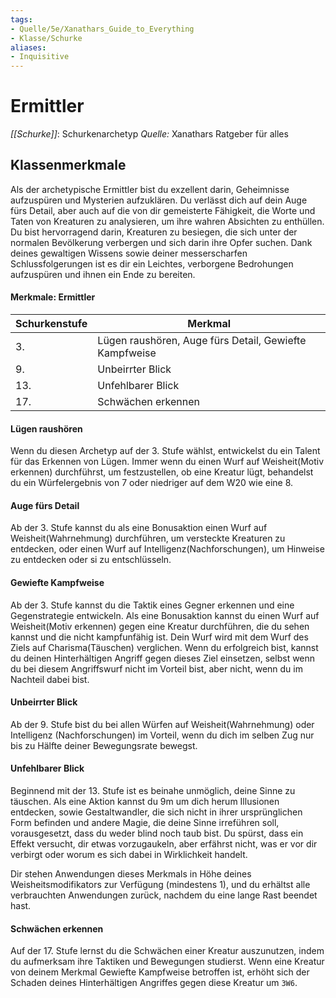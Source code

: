 ```yaml
---
tags: 
- Quelle/5e/Xanathars_Guide_to_Everything
- Klasse/Schurke
aliases: 
- Inquisitive
---
```

# Ermittler
_[[Schurke]]_: Schurkenarchetyp
_Quelle:_ Xanathars Ratgeber für alles

## Klassenmerkmale
Als der archetypische Ermittler bist du exzellent darin, Geheimnisse aufzuspüren und Mysterien aufzuklären. Du verlässt dich auf dein Auge fürs Detail, aber auch auf die von dir gemeisterte Fähigkeit, die Worte und Taten von Kreaturen zu analysieren, um ihre wahren Absichten zu enthüllen. Du bist hervorragend darin, Kreaturen zu besiegen, die sich unter der normalen Bevölkerung verbergen und sich darin ihre Opfer suchen. Dank deines gewaltigen Wissens sowie deiner messerscharfen Schlussfolgerungen ist es dir ein Leichtes, verborgene Bedrohungen aufzuspüren und ihnen ein Ende zu bereiten.

#### Merkmale: Ermittler
| Schurkenstufe | Merkmal |
| --- | --- |
| 3. | Lügen raushören, Auge fürs Detail, Gewiefte Kampfweise |
| 9. | Unbeirrter Blick |
| 13. | Unfehlbarer Blick |
| 17. | Schwächen erkennen |

#### Lügen raushören
Wenn du diesen Archetyp auf der 3. Stufe wählst, entwickelst du ein Talent für das Erkennen von Lügen. Immer wenn du einen Wurf auf Weisheit(Motiv erkennen) durchführst, um festzustellen, ob eine Kreatur lügt, behandelst du ein Würfelergebnis von 7 oder niedriger auf dem W20 wie eine 8.

#### Auge fürs Detail
Ab der 3. Stufe kannst du als eine Bonusaktion einen Wurf auf Weisheit(Wahrnehmung) durchführen, um versteckte Kreaturen zu entdecken, oder einen Wurf auf Intelligenz(Nachforschungen), um Hinweise zu entdecken oder si zu entschlüsseln.

#### Gewiefte Kampfweise
Ab der 3. Stufe kannst du die Taktik eines Gegner erkennen und eine Gegenstrategie entwickeln. Als eine Bonusaktion kannst du einen Wurf auf Weisheit(Motiv erkennen) gegen eine Kreatur durchführen, die du sehen kannst und die nicht kampfunfähig ist. Dein Wurf wird mit dem Wurf des Ziels auf Charisma(Täuschen) verglichen. Wenn du erfolgreich bist, kannst du deinen Hinterhältigen Angriff gegen dieses Ziel einsetzen, selbst wenn du bei diesem Angriffswurf nicht im Vorteil bist, aber nicht, wenn du im Nachteil dabei bist.

#### Unbeirrter Blick
Ab der 9. Stufe bist du bei allen Würfen auf Weisheit(Wahrnehmung) oder Intelligenz (Nachforschungen) im Vorteil, wenn du dich im selben Zug nur bis zu Hälfte deiner Bewegungsrate bewegst.

#### Unfehlbarer Blick
Beginnend mit der 13. Stufe ist es beinahe unmöglich, deine Sinne zu täuschen. Als eine Aktion kannst du 9m um dich herum Illusionen entdecken, sowie Gestaltwandler, die sich nicht in ihrer ursprünglichen Form befinden und andere Magie, die deine Sinne irreführen soll, vorausgesetzt, dass du weder blind noch taub bist. Du spürst, dass ein Effekt versucht, dir etwas vorzugaukeln, aber erfährst nicht, was er vor dir verbirgt oder worum es sich dabei in Wirklichkeit handelt.

Dir stehen Anwendungen dieses Merkmals in Höhe deines Weisheitsmodifikators zur Verfügung (mindestens 1), und du erhältst alle verbrauchten Anwendungen zurück, nachdem du eine lange Rast beendet hast.

#### Schwächen erkennen
Auf der 17. Stufe lernst du die Schwächen einer Kreatur auszunutzen, indem du aufmerksam ihre Taktiken und Bewegungen studierst. Wenn eine Kreatur von deinem Merkmal Gewiefte Kampfweise betroffen ist, erhöht sich der Schaden deines Hinterhältigen Angriffes gegen diese Kreatur um `3W6`.